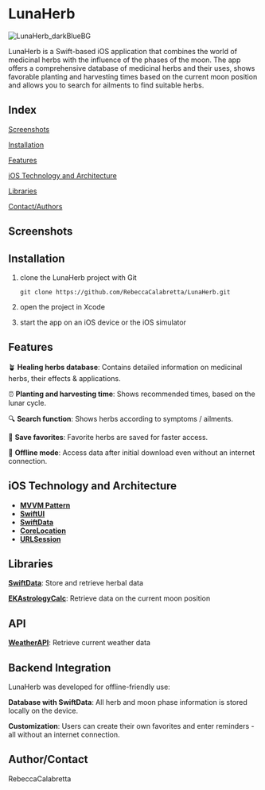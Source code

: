# LunaHerb
![LunaHerb_darkBlueBG](https://github.com/user-attachments/assets/c3e4e0da-976f-4daa-b709-96c1428a59c7)

LunaHerb is a Swift-based iOS application that combines the world of medicinal herbs with the influence of the phases of the moon. The app offers a comprehensive database of medicinal herbs and their uses, shows favorable planting and harvesting times based on the current moon position and allows you to search for ailments to find suitable herbs. 

## Index

[Screenshots](#Screenshots)

[Installation](#Installation)

[Features](#Features)

[iOS Technology and Architecture](#iOS-Technology-Implementation)

[Libraries](#Libraries)

[Contact/Authors](#Contact/Authors)

## Screenshots

## Installation

1. clone the LunaHerb project with Git
   ```git
   git clone https://github.com/RebeccaCalabretta/LunaHerb.git
   ```

3. open the project in Xcode

4. start the app on an iOS device or the iOS simulator

## Features

🪴 **Healing herbs database**: Contains detailed information on medicinal herbs, their effects & applications.

⏰ **Planting and harvesting time**: Shows recommended times, based on the lunar cycle.

🔍 **Search function**: Shows herbs according to symptoms / ailments.

💚 **Save favorites**: Favorite herbs are saved for faster access.

🚫 **Offline mode**: Access data after initial download even without an internet connection.

## iOS Technology and Architecture

- **[MVVM Pattern](https://www.avanderlee.com/swiftui/mvvm-architectural-coding-pattern-to-structure-views/)**
- **[SwiftUI](https://developer.apple.com/documentation/SwiftUI)**
- **[SwiftData](https://developer.apple.com/documentation/SwiftData)**
- **[CoreLocation](https://developer.apple.com/documentation/CoreLocation)**
- **[URLSession](https://developer.apple.com/documentation/foundation/urlsession)**

## Libraries

**[SwiftData](https://developer.apple.com/documentation/SwiftData)**: Store and retrieve herbal data

**[EKAstrologyCalc](https://github.com/emvakar/EKAstrologyCalc)**: Retrieve data on the current moon position

## API
**[WeatherAPI](https://www.weatherapi.com/docs/)**: Retrieve current weather data

## Backend Integration

LunaHerb was developed for offline-friendly use:

**Database with SwiftData**: All herb and moon phase information is stored locally on the device.

**Customization**: Users can create their own favorites and enter reminders - all without an internet connection.

## Author/Contact

RebeccaCalabretta


